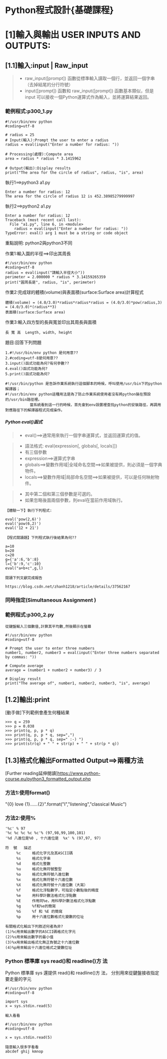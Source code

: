 # Python程式設計{基礎課程}

# [1]輸入與輸出 USER INPUTS AND OUTPUTS:

## [1.1]輸入:input | Raw_input

>* raw_input([prompt]) 函數從標準輸入讀取一個行，並返回一個字串（去掉結尾的分行符號）
>* input([prompt]) 函數和 raw_input([prompt]) 函數基本類似，但是 input 可以接收一個Python運算式作為輸入，並將運算結果返回。

### 範例程式:p300_1.py
```
#!/usr/bin/env python
#coding=utf-8

# radius = 25 
# Input(輸入):Prompt the user to enter a radius
radius = eval(input("Enter a number for radius: "))

# Processing(處理):Compute area
area = radius * radius * 3.1415962

# Output(輸出):Display results
print("The area for the circle of radius", radius, "is", area)
```

執行1==>python3 a1.py
```
Enter a number for radius: 12
The area for the circle of radius 12 is 452.38985279999997
```
執行2==>python2 a1.py
```
Enter a number for radius: 12
Traceback (most recent call last):
  File "a1.py", line 6, in <module>
    radius = eval(input("Enter a number for radius: "))
TypeError: eval() arg 1 must be a string or code object
```
重點說明: python2與python3不同

作業1:輸入園的半徑==>印出其周長
```
#!/usr/bin/env python
#coding=utf-8
radius = eval(input("請輸入半徑大小"))
perimeter = 2.000000 * radius * 3.14159265359
print("圓周長是", radius, "is", perimeter)
```

作業2:完成球的體積(volume)與表面積(surface:Surface area)計算程式
```
體積(volume) = (4.0/3.0)*radius*radius*radius = (4.0/3.0)*pow(radius,3) = (4.0/3.0)*(radius**3)
表面積(surface:Surface area)
```
作業3:輸入四方型的長與寬並印出其周長與面積
```
長 寬 高  Length, width, height
```


題目:回答下列問題
```
1.#!/usr/bin/env python 是何用意??
2.#coding=utf-8是何用意??
3.input()函式功能為何?有何參數??
4.eval()函式功能為何?
5.print()函式功能為何?
```
```
#!/usr/bin/python 是告訴作業系統執行這個腳本的時候，呼叫使用/usr/bin下的python解譯器；
#!/usr/bin/env python這種用法是為了防止作業系統使用者沒有將python裝在預設的/usr/bin路徑裡。
           當系統看到這一行的時候，首先會到env設置裡查找python的安裝路徑，再調用對應路徑下的解譯器程式完成操作。
```
##### Python eval()函式

>* eval()==>通常用來執行一個字串運算式，並返回運算式的值。

>* 語法格式: eval(expression[, globals[, locals]])
>* 有三個參數
>* expression==>運算式字串
>* globals==>變數作用域|全域命名空間==>如果被提供，則必須是一個字典物件。
>* locals==>變數作用域|局部命名空間==>如果被提供，可以是任何映射物件。

>* 其中第二個和第三個參數是可選的。
>* 如果忽略後面兩個參數，則eval在當前作用域執行。
```
【體驗一下】執行下列程式:

eval('pow(2,6)')
eval('pow(6,2)')
eval('12 + 21')
```
```
【程式閱讀題】下列程式執行後結果為何??

a=10
b=20
c=20
g={'a':6,'b':8}
l={'b':9,'c':10}
eval("a+b+c",g,l)
```

```
閱讀下列文獻完成報告

https://blog.csdn.net/zhanh1218/article/details/37562167
```
### 同時指定(Simultaneous Assignment )

### 範例程式:p300_2.py
```
從鍵盤輸入三個數值,計算其平均數,然後顯示在螢幕
```
```
#!/usr/bin/env python
#coding=utf-8

# Prompt the user to enter three numbers
number1, number2, number3 = eval(input("Enter three numbers separated by commas: "))

# Compute average
average = (number1 + number2 + number3) / 3

# Display result
print("The average of", number1, number2, number3, "is", average)
```

## [1.2]輸出:print

[動手做]下列範例會產生何種結果
```
>>> q = 259
>>> p = 0.038
>>> print(q, p, p * q)
>>> print(q, p, p * q, sep=",")
>>> print(q, p, p * q, sep=" :-) ")
>>> print(str(q) + " " + str(p) + " " + str(p * q))
```

## [1.3]格式化輸出Formatted Output==>兩種方法

[Further reading延伸閱讀]https://www.python-course.eu/python3_formatted_output.php

### 方法1:使用format()

"{0} love {1}......{2}".format("I","listening","classical Music")

### 方法2:使用%
 ```
'%c' % 97
'%c %c %c %c %c'% (97,98,99,100,101)
'%d 八進位是%0 , 十六進位是  %x' % (97,97, 97)
 ```
 ```
 符  號	描述
      %c	 格式化字元及其ASCII碼
      %s	 格式化字串
      %d	 格式化整數
      %u	 格式化無符號整型
      %o	 格式化無符號八進位數
      %x	 格式化無符號十六進位數
      %X	 格式化無符號十六進位數（大寫）
      %f	 格式化浮點數字，可指定小數點後的精度
      %e	 用科學計數法格式化浮點數
      %E	 作用同%e，用科學計數法格式化浮點數
      %g	 %f和%e的簡寫
      %G	 %f 和 %E 的簡寫
      %p	 用十六進位數格式化變數的位址
```

```
有關格式化輸出下列敘述何者為非?
(1)%c用來輸出數字的ASCII碼格式化字元
(2)%s用來輸出數字的最小值
(3)%x用來輸出格式化無正負號之十六進位數
(4)%p用來輸出十六進位格式之變數位址
```

### Python 標準庫 sys  read()和 readline()方 法

Python 標準庫 sys 還提供 read()和 readline()方 法， 分別用來從鍵盤接收指定要走量的字元

```
#!/usr/bin/env python
#coding=utf-8

import sys
x = sys.stdin.read(5) 

輸入看看
```


```
#!/usr/bin/env python
#coding=utf-8

x = sys.stdin.read(5)

隨意輸入很多字看看
abcdef ghij kmnop
```
